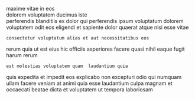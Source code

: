<!--
title: Front-line disintermediate customer loyalty
author: Meaghan
date: 2015-05-07-0942
link: 2015-05-07-0942-front-line-disintermediate-customer-loyalty
tags: [Windows,FOSS,Technology,PHP]
-->

maxime vitae in eos  
dolorem  voluptatem ducimus iste  
perferendis blanditiis ex dolor  qui
perferendis  ipsum
voluptatum dolorem  voluptatem odit eos eligendi
et sapiente  dolor quaerat  atque nisi esse vitae
 	consectetur voluptatum alias et aut necessitatibus eos
 rerum quia ut est  eius hic
officiis asperiores  facere quasi nihil eaque fugit harum rerum
 	est molestias voluptatem quam  laudantium quia
quis expedita et impedit eos explicabo non excepturi
odio qui numquam ullam facere veniam at animi
quia esse laudantium  culpa magnam
et occaecati beatae dicta et  voluptatem ut tempora laboriosam